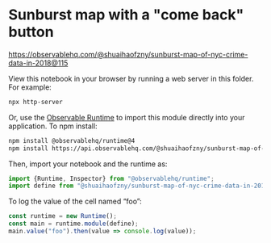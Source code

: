 # Sunburst map with a "come back" button

https://observablehq.com/@shuaihaofzny/sunburst-map-of-nyc-crime-data-in-2018@115

View this notebook in your browser by running a web server in this folder. For
example:

~~~sh
npx http-server
~~~

Or, use the [Observable Runtime](https://github.com/observablehq/runtime) to
import this module directly into your application. To npm install:

~~~sh
npm install @observablehq/runtime@4
npm install https://api.observablehq.com/@shuaihaofzny/sunburst-map-of-nyc-crime-data-in-2018@115.tgz?v=3
~~~

Then, import your notebook and the runtime as:

~~~js
import {Runtime, Inspector} from "@observablehq/runtime";
import define from "@shuaihaofzny/sunburst-map-of-nyc-crime-data-in-2018";
~~~

To log the value of the cell named “foo”:

~~~js
const runtime = new Runtime();
const main = runtime.module(define);
main.value("foo").then(value => console.log(value));
~~~

